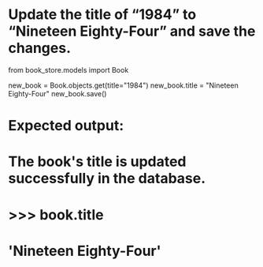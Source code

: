 # Update the title of “1984” to “Nineteen Eighty-Four” and save the changes.
from book_store.models import Book

new_book = Book.objects.get(title="1984")
new_book.title = "Nineteen Eighty-Four"
new_book.save()

# Expected output:
# The book's title is updated successfully in the database.
# >>> book.title
# 'Nineteen Eighty-Four'
